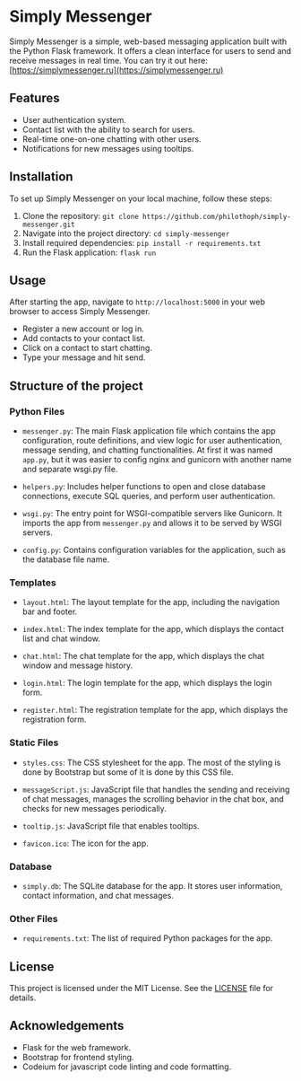 # Simply Messenger

Simply Messenger is a simple, web-based messaging application built with the Python Flask framework. It offers a clean interface for users to send and receive messages in real time. You can try it out here: [https://simplymessenger.ru](https://simplymessenger.ru)

## Features

- User authentication system.
- Contact list with the ability to search for users.
- Real-time one-on-one chatting with other users.
- Notifications for new messages using tooltips.

## Installation

To set up Simply Messenger on your local machine, follow these steps:

1. Clone the repository:
    `git clone https://github.com/philothoph/simply-messenger.git`
2. Navigate into the project directory:
    `cd simply-messenger`
3. Install required dependencies:
    `pip install -r requirements.txt`
4. Run the Flask application:
    `flask run`

## Usage

After starting the app, navigate to `http://localhost:5000` in your web browser to access Simply Messenger.

- Register a new account or log in.
- Add contacts to your contact list.
- Click on a contact to start chatting.
- Type your message and hit send.

## Structure of the project

### Python Files

- `messenger.py`: The main Flask application file which contains the app configuration, route definitions, and view logic for user authentication, message sending, and chatting functionalities. At first it was named `app.py`, but it was easier to config nginx and gunicorn with another name and separate wsgi.py file.

- `helpers.py`: Includes helper functions to open and close database connections, execute SQL queries, and perform user authentication.

- `wsgi.py`: The entry point for WSGI-compatible servers like Gunicorn. It imports the app from `messenger.py` and allows it to be served by WSGI servers.

- `config.py`: Contains configuration variables for the application, such as the database file name.

### Templates

- `layout.html`: The layout template for the app, including the navigation bar and footer.

- `index.html`: The index template for the app, which displays the contact list and chat window.

- `chat.html`: The chat template for the app, which displays the chat window and message history.

- `login.html`: The login template for the app, which displays the login form.

- `register.html`: The registration template for the app, which displays the registration form.

### Static Files

- `styles.css`: The CSS stylesheet for the app. The most of the styling is done by Bootstrap but some of it is done by this CSS file.

- `messageScript.js`: JavaScript file that handles the sending and receiving of chat messages, manages the scrolling behavior in the chat box, and checks for new messages periodically.

- `tooltip.js`: JavaScript file that enables tooltips.

- `favicon.ico`: The icon for the app.

### Database

- `simply.db`: The SQLite database for the app. It stores user information, contact information, and chat messages.

### Other Files

- `requirements.txt`: The list of required Python packages for the app.

## License

This project is licensed under the MIT License. See the [LICENSE](LICENSE) file for details.

## Acknowledgements

- Flask for the web framework.
- Bootstrap for frontend styling.
- Codeium for javascript code linting and code formatting.
